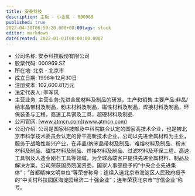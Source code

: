 ```yaml
---
title: 安泰科技
description: 主板 - 小金属 - 000969
published: true
2022-04-30T06:59:20.000+08:00tags: stock
editor: markdown
dateCreated: 2022-01-01T00:00:00.000Z
---
```


- 公司名称: 安泰科技股份有限公司
- 股票代码: 000969.SZ
- 所在地: 北京 - 北京市
- 成立日期: 1998年12月30日
- 注册资本: 102,600.81万元
- 法定代表人: 李军风
- 主营业务: 主营业务:先进金属材料及制品的研发，生产和销售.主要产品:非晶/纳米晶带材及制品，粉末材料及制品，磁性材料及制品，焊接材料及制品，环保装备与工程，高速工具钢及工具，超硬材料及制品.
- 公司官网: [www.atmcn.com](www.atmcn.com)
- 公司介绍: 公司是国家科技部及中科院联合认定的国家高技术企业，也是被北京市科学技术委员会认定的骨干高新技术企业。公司以先进金属材料为主业，服务于战略性新兴产业，在非晶/纳米晶带材及制品、难熔材料及制品、粉末材料及制品、磁性材料及制品、焊接材料及制品、过滤材料及环保工程、高速工具钢及人造金刚石工具等领域，为全球高端客户提供先进金属材料、制品及解决方案。公司荣获国务院国资委，国家人事部授予的“中央企业先进集体”；“首都精神文明单位”等荣誉称号；连续入选北京市海淀区人民政府授予的“中关村科技园区海淀园经济二十强企业”；连年荣获北京市“守信企业”称号。


